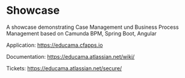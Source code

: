 # Showcase
A showcase demonstrating Case Management und Business Process Management based on Camunda BPM, Spring Boot, Angular 

Application:
https://educama.cfapps.io

Documentation:
https://educama.atlassian.net/wiki/

Tickets:
https://educama.atlassian.net/secure/

